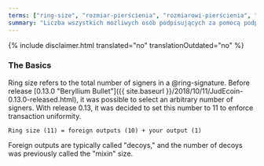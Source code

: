 ```yaml
---
terms: ["ring-size", "rozmiar-pierścienia", "rozmiarowi-pierścienia", "rozmiarze-pierścienia", "rozmiarem-pierścienia"]
summary: "Liczba wszystkich możliwych osób podpisujących za pomocą podpisu pierścieniowego"
---
```


{% include disclaimer.html translated="no" translationOutdated="no" %}
### The Basics
Ring size refers to the total number of signers in a @ring-signature. Before release [0.13.0 "Beryllium Bullet"]({{ site.baseurl }}/2018/10/11/JudEcoin-0.13.0-released.html), it was possible to select an arbitrary number of signers. With release 0.13, it was decided to set this number to 11 to enforce transaction uniformity.

`Ring size (11) = foreign outputs (10) + your output (1)`

Foreign outputs are typically called "decoys," and the number of decoys was previously called the "mixin" size.
